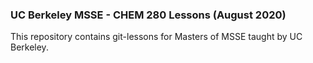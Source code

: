 ### UC Berkeley MSSE - CHEM 280 Lessons (August 2020)

This repository contains git-lessons for Masters of MSSE taught by UC Berkeley.
